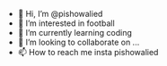 - 👋 Hi, I’m @pishowalied
- 👀 I’m interested in football
- 🌱 I’m currently learning coding
- 💞️ I’m looking to collaborate on ...
- 📫 How to reach me insta pishowalied

<!---
pishowalied/pishowalied is a ✨ special ✨ repository because its `README.md` (this file) appears on your GitHub profile.
You can click the Preview link to take a look at your changes.
--->

